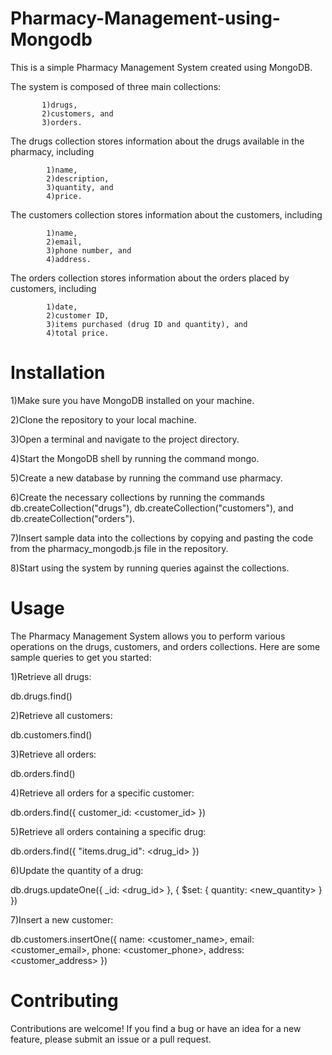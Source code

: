 # Pharmacy-Management-using-Mongodb

This is a simple Pharmacy Management System created using MongoDB. 

The system is composed of three main collections:

           1)drugs, 
           2)customers, and 
           3)orders. 
           
The drugs collection stores information about the drugs available in the pharmacy, including 

            1)name, 
            2)description, 
            3)quantity, and 
            4)price. 
            
The customers collection stores information about the customers, including

            1)name, 
            2)email, 
            3)phone number, and 
            4)address.
             
The orders collection stores information about the orders placed by customers, including

            1)date, 
            2)customer ID, 
            3)items purchased (drug ID and quantity), and 
            4)total price.

# Installation

1)Make sure you have MongoDB installed on your machine.

2)Clone the repository to your local machine.

3)Open a terminal and navigate to the project directory.

4)Start the MongoDB shell by running the command mongo.

5)Create a new database by running the command use pharmacy.

6)Create the necessary collections by running the commands db.createCollection("drugs"), db.createCollection("customers"), and db.createCollection("orders").

7)Insert sample data into the collections by copying and pasting the code from the pharmacy_mongodb.js file in the repository.

8)Start using the system by running queries against the collections.

# Usage

The Pharmacy Management System allows you to perform various operations on the drugs, customers, and orders collections. Here are some sample queries to get you started:

1)Retrieve all drugs: 

db.drugs.find()

2)Retrieve all customers: 

db.customers.find()

3)Retrieve all orders: 

db.orders.find()

4)Retrieve all orders for a specific customer: 

db.orders.find({ customer_id: <customer_id> })

5)Retrieve all orders containing a specific drug: 

db.orders.find({ "items.drug_id": <drug_id> })

6)Update the quantity of a drug: 

db.drugs.updateOne({ _id: <drug_id> }, { $set: { quantity: <new_quantity> } })

7)Insert a new customer: 

db.customers.insertOne({ name: <customer_name>, email: <customer_email>, phone: <customer_phone>, address: <customer_address> })

# Contributing

Contributions are welcome! If you find a bug or have an idea for a new feature, please submit an issue or a pull request.
